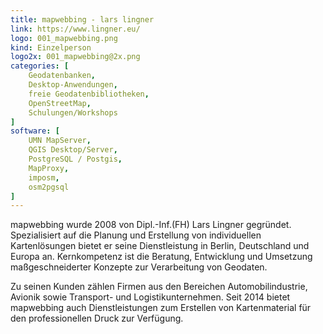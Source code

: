 ```yaml
---
title: mapwebbing - lars lingner
link: https://www.lingner.eu/
logo: 001_mapwebbing.png
kind: Einzelperson
logo2x: 001_mapwebbing@2x.png
categories: [
    Geodatenbanken,
    Desktop-Anwendungen,
    freie Geodatenbibliotheken,
    OpenStreetMap,
    Schulungen/Workshops
]
software: [
    UMN MapServer,
    QGIS Desktop/Server,
    PostgreSQL / Postgis,
    MapProxy,
    imposm,
    osm2pgsql
]
---
```


mapwebbing wurde 2008 von Dipl.-Inf.(FH) Lars Lingner gegründet. Spezialisiert auf die Planung und Erstellung von individuellen Kartenlösungen bietet er seine Dienstleistung in Berlin, Deutschland und Europa an. Kernkompetenz ist die Beratung, Entwicklung und Umsetzung maßgeschneiderter Konzepte zur Verarbeitung von Geodaten. 

Zu seinen Kunden zählen Firmen aus den Bereichen Automobilindustrie, Avionik sowie Transport- und Logistikunternehmen. Seit 2014 bietet mapwebbing auch Dienstleistungen zum Erstellen von Kartenmaterial für den professionellen Druck zur Verfügung.  

